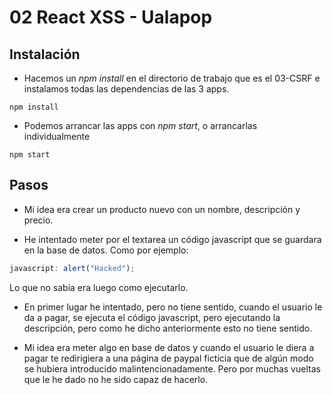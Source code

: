 # 02 React XSS - Ualapop

## Instalación

- Hacemos un _npm install_ en el directorio de trabajo que es el 03-CSRF e instalamos todas las dependencias de las 3 apps.

```
npm install
```

- Podemos arrancar las apps con _npm start_, o arrancarlas individualmente

```
npm start

```

## Pasos

- Mi idea era crear un producto nuevo con un nombre, descripción y precio.

- He intentado meter por el textarea un código javascript que se guardara en la base de datos. Como por ejemplo:

```javascript
javascript: alert("Hacked");
```

Lo que no sabía era luego como ejecutarlo.

- En primer lugar he intentado, pero no tiene sentido, cuando el usuario le da a pagar, se ejecuta el código javascript, pero ejecutando la descripción, pero como he dicho anteriormente esto no tiene sentido.

- Mi idea era meter algo en base de datos y cuando el usuario le diera a pagar te redirigiera a una página de paypal ficticia que de algún modo se hubiera introducido malintencionadamente. Pero por muchas vueltas que le he dado no he sido capaz de hacerlo.
